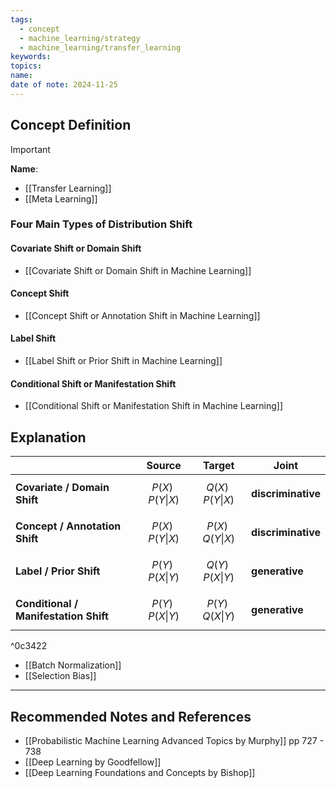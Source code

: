 ```yaml
---
tags:
  - concept
  - machine_learning/strategy
  - machine_learning/transfer_learning
keywords: 
topics: 
name: 
date of note: 2024-11-25
---
```


## Concept Definition

>[!important]
>**Name**: 


- [[Transfer Learning]]
- [[Meta Learning]]

### Four Main Types of Distribution Shift

#### Covariate Shift or Domain Shift

- [[Covariate Shift or Domain Shift in Machine Learning]]

#### Concept Shift

- [[Concept Shift or Annotation Shift in Machine Learning]]

#### Label Shift

- [[Label Shift or Prior Shift in Machine Learning]]

#### Conditional Shift or Manifestation Shift

- [[Conditional Shift or Manifestation Shift in Machine Learning]]


## Explanation

|                                       | Source                 | Target                | Joint              |
| ------------------------------------- | ---------------------- | --------------------- | ------------------ |
| **Covariate / Domain Shift**          | $$P(X)\;P(Y \vert X)$$ | $$Q(X)\;P(Y\vert X)$$ | **discriminative** |
| **Concept / Annotation Shift**        | $$P(X)\;P(Y \vert X)$$ | $$P(X)\;Q(Y\vert X)$$ | **discriminative** |
| **Label / Prior Shift**               | $$P(Y)\;P(X \vert Y)$$ | $$Q(Y)\;P(X\vert Y)$$ | **generative**     |
| **Conditional / Manifestation Shift** | $$P(Y)\;P(X \vert Y)$$ | $$P(Y)\;Q(X\vert Y)$$ | **generative**     |

^0c3422


- [[Batch Normalization]]
- [[Selection Bias]]


-----------
##  Recommended Notes and References



- [[Probabilistic Machine Learning Advanced Topics by Murphy]] pp 727 - 738
- [[Deep Learning by Goodfellow]]
- [[Deep Learning Foundations and Concepts by Bishop]]